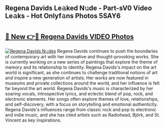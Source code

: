 ## Regena Davids Le𝚊ked N𝚞de - Part-sV0 Video Le𝚊ks - Hot Onlyf𝚊ns Photos 5SAY6

# <h2><a href="http://ac12635.deff.icu/?id=Regena+Davids">🔗 New 👉🔴 Regena Davids VIDEO Photos</a></h2>

[![Regena Davids N𝚞des](https://i.imgur.com/rIISA9y.gif)](http://ac12635.deff.icu/?id=Regena+Davids)
Regena Davids continues to push the boundaries of contemporary art with her innovative and thought-provoking works. She is currently working on a new series of paintings that explore the theme of memory and its relationship to identity. Regena Davids's impact on the art world is significant, as she continues to challenge traditional notions of art and inspire a new generation of artists. Her works are now featured in museums and private collections around the world, and her influence is felt far beyond the art world. Regena Davids's music is characterized by her soaring vocals, introspective lyrics, and eclectic blend of pop, rock, and electronic elements. Her songs often explore themes of love, relationships, and self-discovery, with a focus on storytelling and emotional authenticity. Regena Davids's influences range from classic rock and pop to electronic and indie music, and she has cited artists such as Radiohead, Björk, and St. Vincent as key inspirations.
